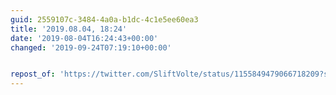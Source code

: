 ```yaml
---
guid: 2559107c-3484-4a0a-b1dc-4c1e5ee60ea3
title: '2019.08.04, 18:24'
date: '2019-08-04T16:24:43+00:00'
changed: '2019-09-24T07:19:10+00:00'


repost_of: 'https://twitter.com/SliftVolte/status/1155849479066718209?s=19'
---
```


